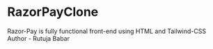 # RazorPayClone
Razor-Pay is fully functional front-end using HTML and Tailwind-CSS
Author - Rutuja Babar
